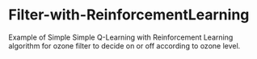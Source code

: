 # Filter-with-ReinforcementLearning
Example of Simple Simple Q-Learning with Reinforcement Learning algorithm for ozone filter to decide on or off according to ozone level.
